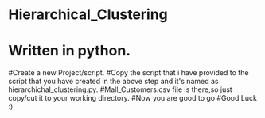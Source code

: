 # Hierarchical_Clustering
# Written in python.
#Create a new Project/script.
#Copy the script that i have provided to the script that you have created in the above step and it's named as hierarchichal_clustering.py.
#Mall_Customers.csv file is there,so just copy/cut it to your working directory.
#Now you are good to go
#Good Luck :)